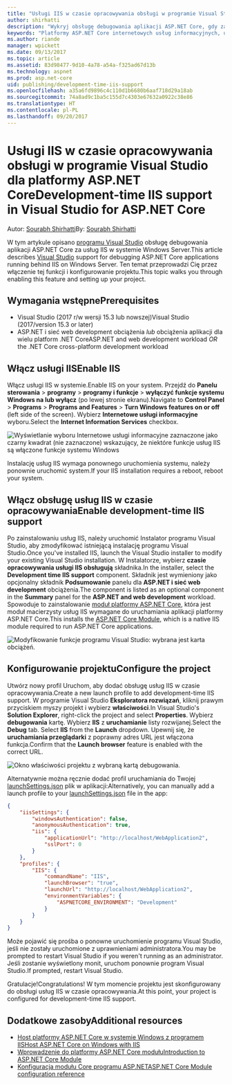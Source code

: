 ```yaml
---
title: "Usługi IIS w czasie opracowywania obsługi w programie Visual Studio dla platformy ASP.NET Core"
author: shirhatti
description: "Wykryj obsługę debugowania aplikacji ASP.NET Core, gdy za usług IIS w systemie Windows Server."
keywords: "Platformy ASP.NET Core internetowych usług informacyjnych, usługi iis, moduł core server,asp.net systemu windows, debugowania"
ms.author: riande
manager: wpickett
ms.date: 09/13/2017
ms.topic: article
ms.assetid: 83d98477-9d10-4a78-a54a-f325ad67d13b
ms.technology: aspnet
ms.prod: asp.net-core
uid: publishing/development-time-iis-support
ms.openlocfilehash: a35a6fd9896c4c110d1b6680b6aaf718d29a18ab
ms.sourcegitcommit: 74a8ad9c1ba5c155d7c4303e67632a0922c38e86
ms.translationtype: HT
ms.contentlocale: pl-PL
ms.lasthandoff: 09/20/2017
---
```

# <a name="development-time-iis-support-in-visual-studio-for-aspnet-core"></a><span data-ttu-id="2328c-104">Usługi IIS w czasie opracowywania obsługi w programie Visual Studio dla platformy ASP.NET Core</span><span class="sxs-lookup"><span data-stu-id="2328c-104">Development-time IIS support in Visual Studio for ASP.NET Core</span></span>

<span data-ttu-id="2328c-105">Autor: [Sourabh Shirhatti](https://twitter.com/sshirhatti)</span><span class="sxs-lookup"><span data-stu-id="2328c-105">By: [Sourabh Shirhatti](https://twitter.com/sshirhatti)</span></span>

<span data-ttu-id="2328c-106">W tym artykule opisano [programu Visual Studio](https://www.visualstudio.com/vs/) obsługę debugowania aplikacji ASP.NET Core za usług IIS w systemie Windows Server.</span><span class="sxs-lookup"><span data-stu-id="2328c-106">This article describes [Visual Studio](https://www.visualstudio.com/vs/) support for debugging ASP.NET Core applications running behind IIS on Windows Server.</span></span> <span data-ttu-id="2328c-107">Ten temat przeprowadzi Cię przez włączenie tej funkcji i konfigurowanie projektu.</span><span class="sxs-lookup"><span data-stu-id="2328c-107">This topic walks you through enabling this feature and setting up your project.</span></span>

## <a name="prerequisites"></a><span data-ttu-id="2328c-108">Wymagania wstępne</span><span class="sxs-lookup"><span data-stu-id="2328c-108">Prerequisites</span></span>

* <span data-ttu-id="2328c-109">Visual Studio (2017 r/w wersji 15.3 lub nowszej)</span><span class="sxs-lookup"><span data-stu-id="2328c-109">Visual Studio (2017/version 15.3 or later)</span></span>
* <span data-ttu-id="2328c-110">ASP.NET i sieć web development obciążenia *lub* obciążenia aplikacji dla wielu platform .NET Core</span><span class="sxs-lookup"><span data-stu-id="2328c-110">ASP.NET and web development workload *OR* the .NET Core cross-platform development workload</span></span>

## <a name="enable-iis"></a><span data-ttu-id="2328c-111">Włącz usługi IIS</span><span class="sxs-lookup"><span data-stu-id="2328c-111">Enable IIS</span></span>

<span data-ttu-id="2328c-112">Włącz usługi IIS w systemie.</span><span class="sxs-lookup"><span data-stu-id="2328c-112">Enable IIS on your system.</span></span> <span data-ttu-id="2328c-113">Przejdź do **Panelu sterowania** > **programy** > **programy i funkcje** > **wyłączyć funkcje systemu Windows na lub wyłącz** (po lewej stronie ekranu).</span><span class="sxs-lookup"><span data-stu-id="2328c-113">Navigate to **Control Panel** > **Programs** > **Programs and Features** > **Turn Windows features on or off** (left side of the screen).</span></span> <span data-ttu-id="2328c-114">Wybierz **Internetowe usługi informacyjne** wyboru.</span><span class="sxs-lookup"><span data-stu-id="2328c-114">Select the **Internet Information Services** checkbox.</span></span>

![Wyświetlanie wyboru Internetowe usługi informacyjne zaznaczone jako czarny kwadrat (nie zaznaczone) wskazujący, że niektóre funkcje usług IIS są włączone funkcje systemu Windows](development-time-iis-support/_static/enable_iis.png)

<span data-ttu-id="2328c-116">Instalację usług IIS wymaga ponownego uruchomienia systemu, należy ponownie uruchomić system.</span><span class="sxs-lookup"><span data-stu-id="2328c-116">If your IIS installation requires a reboot, reboot your system.</span></span>

## <a name="enable-development-time-iis-support"></a><span data-ttu-id="2328c-117">Włącz obsługę usług IIS w czasie opracowywania</span><span class="sxs-lookup"><span data-stu-id="2328c-117">Enable development-time IIS support</span></span>

<span data-ttu-id="2328c-118">Po zainstalowaniu usług IIS, należy uruchomić Instalator programu Visual Studio, aby zmodyfikować istniejącą instalację programu Visual Studio.</span><span class="sxs-lookup"><span data-stu-id="2328c-118">Once you've installed IIS, launch the Visual Studio installer to modify your existing Visual Studio installation.</span></span> <span data-ttu-id="2328c-119">W Instalatorze, wybierz **czasie opracowywania usługi IIS obsługują** składnika.</span><span class="sxs-lookup"><span data-stu-id="2328c-119">In the installer, select the **Development time IIS support** component.</span></span> <span data-ttu-id="2328c-120">Składnik jest wymieniony jako opcjonalny składnik **Podsumowanie** panelu dla **ASP.NET i sieć web development** obciążenia.</span><span class="sxs-lookup"><span data-stu-id="2328c-120">The component is listed as an optional component in the **Summary** panel for the **ASP.NET and web development** workload.</span></span> <span data-ttu-id="2328c-121">Spowoduje to zainstalowanie [moduł platformy ASP.NET Core](xref:fundamentals/servers/aspnet-core-module), która jest moduł macierzysty usług IIS wymagane do uruchamiania aplikacji platformy ASP.NET Core.</span><span class="sxs-lookup"><span data-stu-id="2328c-121">This installs the [ASP.NET Core Module](xref:fundamentals/servers/aspnet-core-module), which is a native IIS module required to run ASP.NET Core applications.</span></span>

![Modyfikowanie funkcje programu Visual Studio: wybrana jest karta obciążeń.](development-time-iis-support/_static/development_time_support.png)

## <a name="configure-the-project"></a><span data-ttu-id="2328c-125">Konfigurowanie projektu</span><span class="sxs-lookup"><span data-stu-id="2328c-125">Configure the project</span></span>

<span data-ttu-id="2328c-126">Utwórz nowy profil Uruchom, aby dodać obsługę usług IIS w czasie opracowywania.</span><span class="sxs-lookup"><span data-stu-id="2328c-126">Create a new launch profile to add development-time IIS support.</span></span> <span data-ttu-id="2328c-127">W programie Visual Studio **Eksploratora rozwiązań**, kliknij prawym przyciskiem myszy projekt i wybierz **właściwości**.</span><span class="sxs-lookup"><span data-stu-id="2328c-127">In Visual Studio's **Solution Explorer**, right-click the project and select **Properties**.</span></span> <span data-ttu-id="2328c-128">Wybierz **debugowania** kartę. Wybierz **IIS** z **uruchamianie** listy rozwijanej.</span><span class="sxs-lookup"><span data-stu-id="2328c-128">Select the **Debug** tab. Select **IIS** from the **Launch** dropdown.</span></span> <span data-ttu-id="2328c-129">Upewnij się, że **uruchamiania przeglądarki** z poprawny adres URL jest włączona funkcja.</span><span class="sxs-lookup"><span data-stu-id="2328c-129">Confirm that the **Launch browser** feature is enabled with the correct URL.</span></span>

![Okno właściwości projektu z wybraną kartą debugowania.](development-time-iis-support/_static/project_properties.png)

<span data-ttu-id="2328c-134">Alternatywnie można ręcznie dodać profil uruchamiania do Twojej [launchSettings.json](http://json.schemastore.org/launchsettings) plik w aplikacji:</span><span class="sxs-lookup"><span data-stu-id="2328c-134">Alternatively, you can manually add a launch profile to your [launchSettings.json](http://json.schemastore.org/launchsettings) file in the app:</span></span>

```json
{
    "iisSettings": {
        "windowsAuthentication": false,
        "anonymousAuthentication": true,
        "iis": {
            "applicationUrl": "http://localhost/WebApplication2",
            "sslPort": 0
        }
    },
    "profiles": {
        "IIS": {
            "commandName": "IIS",
            "launchBrowser": "true",
            "launchUrl": "http://localhost/WebApplication2",
            "environmentVariables": {
                "ASPNETCORE_ENVIRONMENT": "Development"
            }
        }
    }
}
```

<span data-ttu-id="2328c-135">Może pojawić się prośba o ponowne uruchomienie programu Visual Studio, jeśli nie zostały uruchomione z uprawnieniami administratora.</span><span class="sxs-lookup"><span data-stu-id="2328c-135">You may be prompted to restart Visual Studio if you weren't running as an administrator.</span></span> <span data-ttu-id="2328c-136">Jeśli zostanie wyświetlony monit, uruchom ponownie program Visual Studio.</span><span class="sxs-lookup"><span data-stu-id="2328c-136">If prompted, restart Visual Studio.</span></span>

<span data-ttu-id="2328c-137">Gratulacje!</span><span class="sxs-lookup"><span data-stu-id="2328c-137">Congratulations!</span></span> <span data-ttu-id="2328c-138">W tym momencie projektu jest skonfigurowany do obsługi usług IIS w czasie opracowywania.</span><span class="sxs-lookup"><span data-stu-id="2328c-138">At this point, your project is configured for development-time IIS support.</span></span> 

## <a name="additional-resources"></a><span data-ttu-id="2328c-139">Dodatkowe zasoby</span><span class="sxs-lookup"><span data-stu-id="2328c-139">Additional resources</span></span>

* [<span data-ttu-id="2328c-140">Host platformy ASP.NET Core w systemie Windows z programem IIS</span><span class="sxs-lookup"><span data-stu-id="2328c-140">Host ASP.NET Core on Windows with IIS</span></span>](xref:publishing/iis)
* [<span data-ttu-id="2328c-141">Wprowadzenie do platformy ASP.NET Core modułu</span><span class="sxs-lookup"><span data-stu-id="2328c-141">Introduction to ASP.NET Core Module</span></span>](xref:fundamentals/servers/aspnet-core-module)
* [<span data-ttu-id="2328c-142">Konfiguracja modułu Core programu ASP.NET</span><span class="sxs-lookup"><span data-stu-id="2328c-142">ASP.NET Core Module configuration reference</span></span>](xref:hosting/aspnet-core-module)
